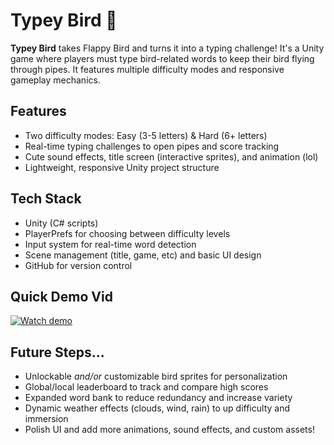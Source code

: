 # Typey Bird 🦅 

**Typey Bird** takes Flappy Bird and turns it into a typing challenge! It's a Unity game where players must type bird-related words to keep their bird flying through pipes. It features multiple difficulty modes and responsive gameplay mechanics.

## Features
- Two difficulty modes: Easy (3-5 letters) & Hard (6+ letters)
- Real-time typing challenges to open pipes and score tracking 
- Cute sound effects, title screen (interactive sprites), and animation (lol)
- Lightweight, responsive Unity project structure

## Tech Stack
- Unity (C# scripts)
- PlayerPrefs for choosing between difficulty levels
- Input system for real-time word detection
- Scene management (title, game, etc) and basic UI design
- GitHub for version control

## Quick Demo Vid
[![Watch demo](https://img.youtube.com/vi/qQF69cXK4uY/0.jpg)](https://youtu.be/qQF69cXK4uY)


## Future Steps...
- Unlockable _and/or_ customizable bird sprites for personalization  
- Global/local leaderboard to track and compare high scores  
- Expanded word bank to reduce redundancy and increase variety 
- Dynamic weather effects (clouds, wind, rain) to up difficulty and immersion 
- Polish UI and add more animations, sound effects, and custom assets!
